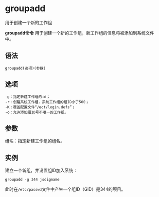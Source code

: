 groupadd
===

用于创建一个新的工作组


**groupadd命令** 用于创建一个新的工作组，新工作组的信息将被添加到系统文件中。

##  语法

```
groupadd(选项)(参数)
```

##  选项

```
-g：指定新建工作组的id；
-r：创建系统工作组，系统工作组的组ID小于500；
-K：覆盖配置文件“/ect/login.defs”；
-o：允许添加组ID号不唯一的工作组。
```

##  参数

组名：指定新建工作组的组名。

##  实例

建立一个新组，并设置组ID加入系统：

```
groupadd -g 344 jsdigname
```

此时在`/etc/passwd`文件中产生一个组ID（GID）是344的项目。



